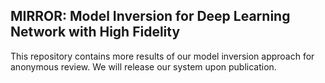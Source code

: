 ## MIRROR: Model Inversion for Deep Learning Network with High Fidelity

This repository contains more results of our model inversion approach for anonymous review. We will release our system upon publication.
